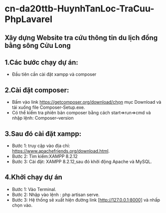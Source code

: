 # cn-da20ttb-HuynhTanLoc-TraCuu-PhpLavarel
## Xây dựng Website tra cứu thông tin du lịch đồng bằng sông Cửu Long
## 1.Các bước chạy dự án:
+ Đầu tiên cần cài đặt xampp và composer
## 2.Cài đặt composer:
- Bấm vào link https://getcomposer.org/download/chọn mục Download và tải xuống file Composer-Setup.exe.
- Có thể kiểm tra phiên bản composer bằng cách start=>run=>cmd và nhập lệnh: Composer–version
## 3.Sau đó cài đặt xampp:
- Bước 1: truy cập vào địa chỉ: https://www.apachefriends.org/download.html.
- Bước 2: Tìm kiếm:XAMPP 8.2.12
- Bước 3: Cài đặt: XAMPP 8.2.12,sau đó khởi động Apache và MySQL.
## 4.Khởi chạy dự án
- Bước 1: Vào Terminal.
- Bước 2: Nhập vào lệnh : php artisan serve.
- Bước 3: Hệ thống sẽ xuất hiện đường link [http://127.0.0.1:8000] và nhấp chọn vào.
